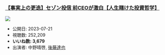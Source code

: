 ### [【事実上の更迭】セゾン投信 前CEOが激白【人生賭けた投資哲学】](https://www.youtube.com/watch?v=aqIVDS2tpuE)
[![](https://img.youtube.com/vi/aqIVDS2tpuE/sddefault.jpg)](https://www.youtube.com/watch?v=aqIVDS2tpuE)
-   公開日: 2023-07-21
-   視聴数: 252,209
-   **いいね数: 3,679**
-   出演者: 中野晴啓, [後藤達也](/rehacq_fan/people/後藤達也 "wikilink")
